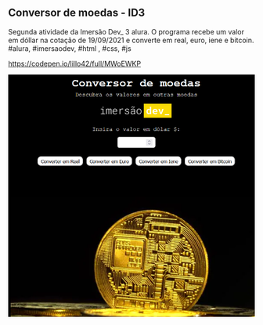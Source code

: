 ## Conversor de moedas  - ID3

Segunda atividade da Imersão Dev_ 3 alura. 
O programa recebe um valor em dóllar na cotação de 19/09/2021 e converte em real, euro, iene e bitcoin.
\#alura, #imersaodev, #html , #css, #js

https://codepen.io/lillo42/full/MWoEWKP

![imagem](https://raw.githubusercontent.com/Lillow/ImersaoDev_3_Alura/main/2.ConversorDeMoedas/imagem.png)
